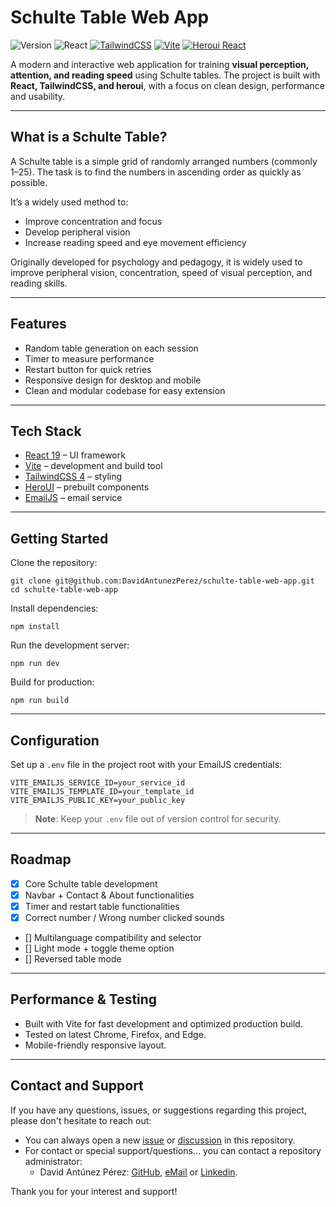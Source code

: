 # Schulte Table Web App

![Version](https://img.shields.io/badge/dynamic/json?label=version&query=$.version&url=https://raw.githubusercontent.com/DavidAntunezPerez/schulte-table-web-app/main/package.json)
![React](https://img.shields.io/badge/React-19.1.1-61dafb?logo=react)
[![TailwindCSS](https://img.shields.io/badge/TailwindCSS-4-38bdf8?logo=tailwindcss)](https://tailwindcss.com/)
[![Vite](https://img.shields.io/badge/Vite-Frontend%20Build-646cff?logo=vite&logoColor=yellow)](https://vitejs.dev/)
[![Heroui React](https://img.shields.io/badge/UI-HeroUI-000000)](https://heroui.com/)

A modern and interactive web application for training **visual perception, attention, and reading speed** using Schulte tables.
The project is built with **React, TailwindCSS, and heroui**, with a focus on clean design, performance and usability.

---

## What is a Schulte Table?

A Schulte table is a simple grid of randomly arranged numbers (commonly 1–25).
The task is to find the numbers in ascending order as quickly as possible.

It’s a widely used method to:

-   Improve concentration and focus
-   Develop peripheral vision
-   Increase reading speed and eye movement efficiency

Originally developed for psychology and pedagogy, it is widely used to improve peripheral vision, concentration, speed of visual perception, and reading skills.

---

## Features

-   Random table generation on each session
-   Timer to measure performance
-   Restart button for quick retries
-   Responsive design for desktop and mobile
-   Clean and modular codebase for easy extension

---

## Tech Stack

-   [React 19](https://react.dev/) – UI framework
-   [Vite](https://vitejs.dev/) – development and build tool
-   [TailwindCSS 4](https://tailwindcss.com/) – styling
-   [HeroUI](https://heroui.com) – prebuilt components
-   [EmailJS](https://www.emailjs.com/) – email service

---

## Getting Started

Clone the repository:

```
git clone git@github.com:DavidAntunezPerez/schulte-table-web-app.git
cd schulte-table-web-app
```

Install dependencies:

```
npm install
```

Run the development server:

```
npm run dev
```

Build for production:

```
npm run build
```

---

## Configuration

Set up a `.env` file in the project root with your EmailJS credentials:

```
VITE_EMAILJS_SERVICE_ID=your_service_id
VITE_EMAILJS_TEMPLATE_ID=your_template_id
VITE_EMAILJS_PUBLIC_KEY=your_public_key
```

> **Note**: Keep your `.env` file out of version control for security.

---

## Roadmap

-   [x] Core Schulte table development
-   [x] Navbar + Contact & About functionalities
-   [x] Timer and restart table functionalities
-   [x] Correct number / Wrong number clicked sounds
-   [] Multilanguage compatibility and selector
-   [] Light mode + toggle theme option
-   [] Reversed table mode

---

## Performance & Testing

-   Built with Vite for fast development and optimized production build.
-   Tested on latest Chrome, Firefox, and Edge.
-   Mobile-friendly responsive layout.

---

## Contact and Support

If you have any questions, issues, or suggestions regarding this project, please don't hesitate to reach out:

-   You can always open a new [issue](https://github.com/DavidAntunezPerez/schulte-table-web-app/issues) or [discussion](https://github.com/DavidAntunezPerez/schulte-table-web-app/discussions) in this repository.
-   For contact or special support/questions... you can contact a repository administrator:
    -   David Antúnez Pérez: [GitHub](https://github.com/davidantunezperez), [eMail](mailto:antunezdavid2003@gmail.com) or [Linkedin](https://www.linkedin.com/in/davidantunezperez).

Thank you for your interest and support!
